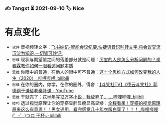 ### ✍️ Tangxt ⏳ 2021-09-10 🏷️ Nice

# 有点变化

- `软件` 音视频转文字：[飞书妙记-智能会议纪要,快捷语音识别转文字,将会议交流沉淀为知识,一切皆可妙记!](https://www.feishu.cn/product/minutes)
- `思维` 现状与期望值之间的落差部分就是问题：[厉害的人是怎么分析问题的？谢春霖教你如何一眼看透问题本质](https://www.zhihu.com/zvideo/1409183305992876032)
- `思维` 你眼中的普通，在他人的眼中可不普通：[这十个思维方式如何改变我的人生（2020）_哔哩哔哩_bilibili](https://www.bilibili.com/video/BV1A5411E7zG)
- `思维` 在你的圈内，你学，在你的圈外，得舍：[【斗笑社TV】《德云斗笑社》郭德纲于谦给老秦补课 - YouTube](https://www.youtube.com/watch?v=9-6-znKtxqw)
- `思维` 干就完了：[花半年写12万字小说，我放弃了……_哔哩哔哩_bilibili](https://www.bilibili.com/video/BV19L4y187CF?spm_id_from=333.999.0.0)
- `技巧` 透过视觉原理让你的穿搭显胖显瘦显高显矮：[全程看呆！穿搭的视觉原理原来这么有意思！！男女通用，看完感觉几十年衣服白穿了！！！_哔哩哔哩 (゜-゜)つロ 干杯~-bilibili](https://www.bilibili.com/s/video/BV18p4y1b7Fc)
